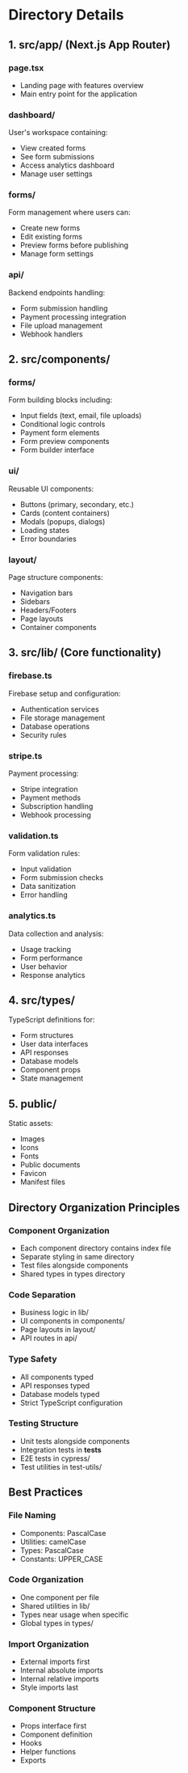 # Directory Details

## 1. src/app/ (Next.js App Router)

### page.tsx
- Landing page with features overview
- Main entry point for the application

### dashboard/
User's workspace containing:
- View created forms
- See form submissions
- Access analytics dashboard
- Manage user settings

### forms/
Form management where users can:
- Create new forms
- Edit existing forms
- Preview forms before publishing
- Manage form settings

### api/
Backend endpoints handling:
- Form submission handling
- Payment processing integration
- File upload management
- Webhook handlers

## 2. src/components/

### forms/
Form building blocks including:
- Input fields (text, email, file uploads)
- Conditional logic controls
- Payment form elements
- Form preview components
- Form builder interface

### ui/
Reusable UI components:
- Buttons (primary, secondary, etc.)
- Cards (content containers)
- Modals (popups, dialogs)
- Loading states
- Error boundaries

### layout/
Page structure components:
- Navigation bars
- Sidebars
- Headers/Footers
- Page layouts
- Container components

## 3. src/lib/ (Core functionality)

### firebase.ts
Firebase setup and configuration:
- Authentication services
- File storage management
- Database operations
- Security rules

### stripe.ts
Payment processing:
- Stripe integration
- Payment methods
- Subscription handling
- Webhook processing

### validation.ts
Form validation rules:
- Input validation
- Form submission checks
- Data sanitization
- Error handling

### analytics.ts
Data collection and analysis:
- Usage tracking
- Form performance
- User behavior
- Response analytics

## 4. src/types/

TypeScript definitions for:
- Form structures
- User data interfaces
- API responses
- Database models
- Component props
- State management

## 5. public/

Static assets:
- Images
- Icons
- Fonts
- Public documents
- Favicon
- Manifest files

## Directory Organization Principles

### Component Organization
- Each component directory contains index file
- Separate styling in same directory
- Test files alongside components
- Shared types in types directory

### Code Separation
- Business logic in lib/
- UI components in components/
- Page layouts in layout/
- API routes in api/

### Type Safety
- All components typed
- API responses typed
- Database models typed
- Strict TypeScript configuration

### Testing Structure
- Unit tests alongside components
- Integration tests in __tests__
- E2E tests in cypress/
- Test utilities in test-utils/

## Best Practices

### File Naming
- Components: PascalCase
- Utilities: camelCase
- Types: PascalCase
- Constants: UPPER_CASE

### Code Organization
- One component per file
- Shared utilities in lib/
- Types near usage when specific
- Global types in types/

### Import Organization
- External imports first
- Internal absolute imports
- Internal relative imports
- Style imports last

### Component Structure
- Props interface first
- Component definition
- Hooks
- Helper functions
- Exports
